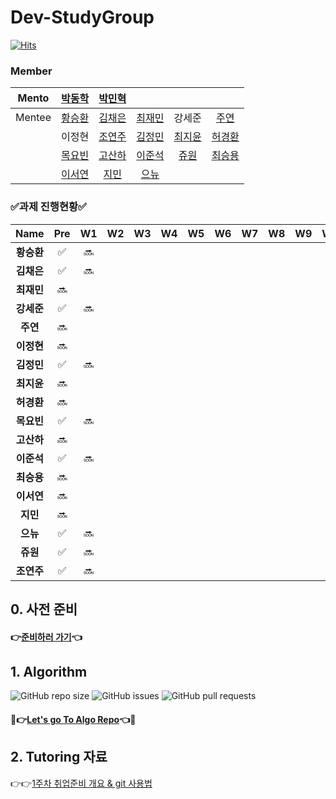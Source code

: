 # Dev-StudyGroup

[![Hits](https://hits.seeyoufarm.com/api/count/incr/badge.svg?url=https%3A%2F%2Fgithub.com%2FDev-StudyGroup&count_bg=%235B5A59&title_bg=%23716A6A&icon=github.svg&icon_color=%23000000&title=Github&edge_flat=false)](https://hits.seeyoufarm.com)

### Member

|Mento|[박동학](https://github.com/DonghakPark)|[박민혁](https://github.com/m1nnh)||||
|:---:|:---:|:---:|:---:|:---:|:---:|
|Mentee|[황승환](https://github.com/xx0hn)|[김채은](https://github.com/chchaeun) |[최재민](https://github.com/dku19jam) |강세준|[주연](https://github.com/keamjyn) |
| | 이정현 |[조연주](https://github.com/wormjoo)|[김정민](https://github.com/JeongMin-98) |[최지윤](https://github.com/J1Yun)|[허경환](https://github.com/hkh1284) |
| | [목요빈](https://github.com/yobinmok) |[고산하](https://github.com/headF1rst) |[이준석](https://github.com/juy4556)  | [쥬원](https://github.com/dwd9999) |[최승용](https://github.com/SeungYongChoi) |
| | [이서연](https://github.com/sylee723)  |[지민](https://github.com/ji-mango) |[으뉴](https://github.com/ChunEunyu)  | | |

### ✅과제 진행현황✅

| Name  | Pre  | W1  | W2  | W3  | W4  | W5  | W6  | W7  | W8  |W9   |W10   |W11   |W12|
|:---:|:---:|:---:|:---:|:---:|:---:|:---:|:---:|:---:|:---:|:---:|:---:|:---:|:---:|
|  **황승환** | ✅  | 🔜 |   |   |   |   |   |   |   |   |   |   | |
|  **김채은** |  ✅ | 🔜  |   |   |   |   |   |   |   |   |   |   | |
|  **최재민** |  🔜 |   |   |   |   |   |   |   |   |   |   |   | |
|  **강세준** |  ✅ | 🔜 |   |   |   |   |   |   |   |   |   |   | |
|  **주연** |  🔜 |   |   |   |   |   |   |   |   |   |   |   ||
|  **이정현** |  🔜 |   |   |   |   |   |   |   |   |   |   |   ||
|  **김정민** |  ✅ | 🔜 |   |   |   |   |   |   |   |   |   |   ||
|  **최지윤** |  🔜 |   |   |   |   |   |   |   |   |   |   |   ||
|  **허경환** |  🔜 |   |   |   |   |   |   |   |   |   |   |   ||
|  **목요빈** |  ✅ | 🔜  |   |   |   |   |   |   |   |   |   |   ||
|  **고산하** |  🔜 |   |   |   |   |   |   |   |   |   |   |   ||
|  **이준석** |  ✅ | 🔜  |   |   |   |   |   |   |   |   |   |   ||
|  **최승용** |  🔜 |   |   |   |   |   |   |   |   |   |   |   ||
|  **이서연** |  🔜 |   |   |   |   |   |   |   |   |   |   |   ||
|  **지민** |  🔜 |   |   |   |   |   |   |   |   |   |   |   ||
|  **으뉴** |  ✅ | 🔜  |   |   |   |   |   |   |   |   |   |   ||
|  **쥬원** |  ✅ | 🔜 |   |   |   |   |   |   |   |   |   |   ||
|  **조연주** |  ✅ | 🔜 |   |   |   |   |   |   |   |   |   |   ||

## 0. 사전 준비

#### 👉[준비하러 가기](https://github.com/Dev-StudyGroup/.github/blob/main/Pre_Week.md)👈

## 1. Algorithm 

![GitHub repo size](https://img.shields.io/github/repo-size/Dev-StudyGroup/Algorithm)
![GitHub issues](https://img.shields.io/github/issues/Dev-StudyGroup/Algorithm)
![GitHub pull requests](https://img.shields.io/github/issues-pr/Dev-StudyGroup/Algorithm)

#### 💯👉[Let's go To Algo Repo](https://github.com/Dev-StudyGroup/Algorithm)👈💯

## 2. Tutoring 자료

👉👉[1주차 취업준비 개요 & git 사용법](https://github.com/Dev-StudyGroup/Tutoring/blob/main/1.Introduction%26git.pdf)
